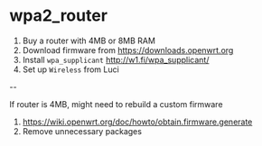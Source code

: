 # wpa2_router

1. Buy a router with 4MB or 8MB RAM
2. Download firmware from https://downloads.openwrt.org
3. Install `wpa_supplicant` http://w1.fi/wpa_supplicant/
4. Set up `Wireless` from Luci

--

If router is 4MB, might need to rebuild a custom firmware

1. https://wiki.openwrt.org/doc/howto/obtain.firmware.generate
2. Remove unnecessary packages
